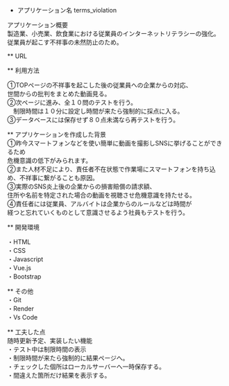 - アプリケーション名
  terms_violation

アプリケーション概要  
製造業、小売業、飲食業における従業員のインターネットリテラシーの強化。  
従業員が起こす不祥事の未然防止のため。

\*\* URL

\*\* 利用方法

①TOPページの不祥事を起こした後の従業員への企業からの対応、  
世間からの批判をまとめた動画見る。  
②次ページに進み、全１０問のテストを行う。  
　制限時間は１０分に設定し時間が来たら強制的に採点に入る。  
③データベースには保存せず８０点未満なら再テストを行う。

\*\* アプリケーションを作成した背景  
①昨今スマートフォンなどを使い簡単に動画を撮影しSNSに挙げることができるため  
危機意識の低下がみられます。  
②また人材不足により、責任者不在状態で作業場にスマートフォンを持ち込め、不祥事に繋がることも原因。  
③実際のSNS炎上後の企業からの損害賠償の請求額、  
住所や名前を特定された場合の動画を視聴させ危機意識を持たせる。  
④責任者には従業員、アルバイトは企業からのルールなどは時間が  
経つと忘れていくものとして意識させるよう社員もテストを行う。

\*\* 開発環境

・HTML  
・CSS  
・Javascript  
・Vue.js  
・Bootstrap

\*\* その他  
・Git  
・Render  
・Vs Code

\*\* 工夫した点  
随時更新予定、実装したい機能  
・テスト中は制限時間の表示  
・制限時間が来たら強制的に結果ページへ。  
・チェックした個所はローカルサーバーへ一時保存する。  
・間違えた箇所だけ結果を表示する。
